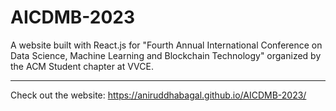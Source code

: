 # AICDMB-2023
A website built with React.js for "Fourth Annual International Conference on Data Science, Machine Learning and Blockchain Technology" organized by the ACM Student chapter at VVCE.
<br> <hr>
Check out the website: https://aniruddhabagal.github.io/AICDMB-2023/

